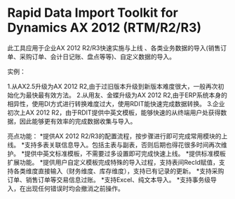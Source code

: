 # Rapid Data Import Toolkit for Dynamics AX 2012 (RTM/R2/R3)


此工具应用于企业AX 2012 R2/R3快速实施与上线 、各类业务数据的导入(销售订单、采购订单、会计日记账、盘点等等)、自定义数据的导入。

实例：

1.从AX2.5升级为AX 2012 R2,由于过旧版本升级到新版本难度很大，一般再次初始化为最快最有效方法。
2.从用友、金蝶升级为AX 2012 R2,由于ERP系统本身的相异性，使用DI方式进行转换难度过大，使用RDIT能快速完成数据转换。
3.企业初次上AX 2012 R2，由于RDIT提供中英文模板，能够快速的从终端用户处获得数据，因此能够更有效率的完成数据收集与导入。

亮点功能：
*提供AX 2012 R2/R3的配置流程，按步骤进行即可完成常用模块的上线。
*支持多表关联信息导入。包括主表与副表，否则后期也得花很多时间再次维护。
*提供中英文标准模板，不需要过多设置即可完成快速上线。
*提供标准模板扩展功能。
*提供用户自定义模板完成特殊的导入过程，支持表间RecId赋值，支持各类维度直接输入（财务维度、库存维度），支持已有记录的更新。
*支持采购订单、销售订单等交易信息过账。
*支持Excel、纯文本导入。
*支持事务级导入，在出现任何错误时均会撤消之前操作。
